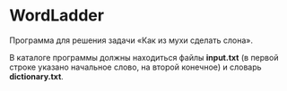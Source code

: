 # WordLadder
Программа для решения задачи «Как из мухи сделать слона».

В каталоге программы должны находиться файлы <strong>input.txt</strong> (в первой строке указано начальное слово, на второй конечное) и словарь <strong>dictionary.txt</strong>.
